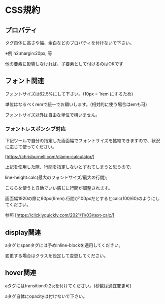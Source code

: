 # CSS規約

## プロパティ

タグ自体に高さや幅、余白などのプロパティを付けないで下さい。

※例 h2:margin:20px; 等

他の要素に影響しなければ、子要素として付けるのはOKです


## フォント関連

フォントサイズは62.5%にして下さい。(10px = 1rem にするため)

単位はなるべくremで統一でお願いします。(相対的に使う場合はemも可)

フォントサイズ以外は自由な単位で構いません。

### フォントレスポンシブ対応

下記ツールで自分の指定した画面幅でフォントサイズを拡縮できますので、状況に応じて使ってください。

[https://chrisburnell.com/clamp-calculator/]

上記を使用した際、行間を指定しないとずれてしまうと思うので、

line-height:calc(最大のフォントサイズ/最大の行間);

こちらを使うと自動でいい感じに行間が調整されます。

画面幅1920の際に60px(6rem).行間が100pxだとするとcalc(100/60)のようにしてください。

参照 [https://clicklyquickly.com/2021/11/03/text-calc/]


## display関連

aタグとspanタグには予めinline-blockを適用してください。

変更する場合はクラスを設定して変更してください。

## hover関連

aタグにはtransition:0.2s;を付けてください。(秒数は適宜変更可)

aタグ自体にopacityは付けないで下さい。


